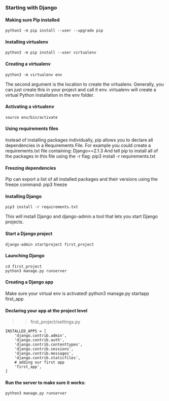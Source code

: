 ### Starting with Django

#### Making sure Pip installed
    python3 -m pip install --user --upgrade pip

####  Installing virtualenv
    python3 -m pip install --user virtualenv

####  Creating a virtualenv
    python3 -m virtualenv env
The second argument is the location to create the virtualenv. Generally, you can just create this in your project and call it env.
virtualenv will create a virtual Python installation in the env folder.

####  Activating a virtualenv
    source env/bin/activate

#### Using requirements files
Instead of installing packages individually, pip allows you to declare all dependencies in a Requirements File. For example you could create a requirements.txt file containing:
    Django==2.1.3
And tell pip to install all of the packages in this file using the -r flag:
    pip3 install -r requirements.txt

#### Freezing dependencies
Pip can export a list of all installed packages and their versions using the freeze command:
    pip3 freeze

####  Installing Django
    pip3 install -r requirements.txt
This will install Django and django-admin a tool that lets you start Django projects.

####  Start a Django project
    django-admin startproject first_project

#### Launching Django
    
    cd first_project
    python3 manage.py runserver
    
#### Creating a Django app
Make sure your virtual env is activated!
    python3 manage.py startapp first_app

#### Declaring your app at the project level
>> first_project/settings.py

    INSTALLED_APPS = [
        'django.contrib.admin',
        'django.contrib.auth',
        'django.contrib.contenttypes',
        'django.contrib.sessions',
        'django.contrib.messages',
        'django.contrib.staticfiles',
        # adding our first app
        'first_app',
    ]



#### Run the server to make sure it works:
    python3 manage.py runserver